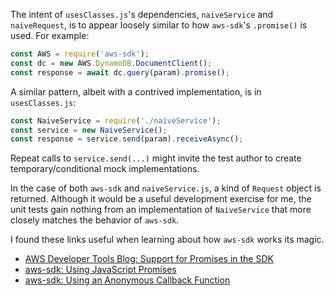 The intent of `usesClasses.js`'s dependencies, `naiveService` and `naiveRequest`, is to appear loosely similar to how `aws-sdk`'s `.promise()` is used. For example:

```js
const AWS = require('aws-sdk');
const dc = new AWS.DynamoDB.DocumentClient();
const response = await dc.query(param).promise();
```

A similar pattern, albeit with a contrived implementation, is in `usesClasses.js`:

```js
const NaiveService = require('./naiveService');
const service = new NaiveService();
const response = service.send(param).receiveAsync();
```

Repeat calls to `service.send(...)` might invite the test author to create temporary/conditional mock implementations.


In the case of both `aws-sdk` and `naiveService.js`, a kind of `Request` object is returned. Although it would be a useful development exercise for me, the unit tests gain nothing from an implementation of `NaiveService` that more closely matches the behavior of `aws-sdk`. 

I found these links useful when learning about how `aws-sdk` works its magic.
- [AWS Developer Tools Blog: Support for Promises in the SDK](https://aws.amazon.com/blogs/developer/support-for-promises-in-the-sdk/)
- [aws-sdk: Using JavaScript Promises](https://docs.aws.amazon.com/sdk-for-javascript/v2/developer-guide/using-promises.html)
- [aws-sdk: Using an Anonymous Callback Function](https://docs.aws.amazon.com/sdk-for-javascript/v2/developer-guide/using-a-callback-function.html)
